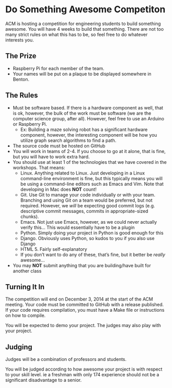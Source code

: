 # Do Something Awesome Competiton

ACM is hosting a competition for engineering students to build something awesome. 
You will have 4 weeks to build that something. 
There are not too many strict rules on what this has to be, so feel free to do whatever interests you.

## The Prize
* Raspberry Pi for each member of the team.
* Your names will be put on a plaque to be displayed somewhere in Benton.

## The Rules

* Must be software based. If there is a hardware component as well, that is ok, however, the bulk of the work must be software (we are the computer science group, after all). However, feel free to use an Arduino or Raspberry Pi. 
	* Ex: Building a maze solving robot has a significant hardware component, however, the interesting component will be how you utilize graph search algorithms to find a path.
* The source code must be hosted on GitHub
* You will work in teams of 2-4. If you choose to go at it alone, that is fine, but you will have to work extra hard.
* You should use at least 1 of the technologies that we have covered in the workshops. That means:
	* Linux. Anything related to Linux. Just developing in a Linux command-line environment is fine, but this typically means you will be using a command-line editors such as Emacs and Vim. Note that developing in Mac does **NOT** count!
	* Git. Use Git to manage your code individually or with your team. Branching and using Git on a team would be preferred, but not required. However, we *will* be expecting good commit logs (e.g. descriptive commit messages, commits in appropriate-sized chunks).
	* Emacs. Not just use Emacs, however, as we could never actually verify this... This would essentially have to be a plugin
	* Python. Simply doing your project in Python is good enough for this
	* Django. Obviously uses Python, so kudos to you if you also use Django
	* HTML 5. Fairly self-explanatory
	* If you don’t want to do any of these, that’s fine, but it better be *really* awesome…
* You may **NOT** submit anything that you are building/have built for another class
	
## Turning It In
The competition will end on December 3, 2014 at the start of the ACM meeting. 
Your code must be committed to GitHub with a release published. 
If your code requires compilation, you must have a Make file or instructions on how to compile.

You will be expected to demo your project. The judges may also play with your project. 
	
## Judging
Judges will be a combination of professors and students. 

You will be judged according to how awesome your project is with respect to your skill level. 
ie a freshman with only 174 experience should not be a significant disadvantage to a senior. 

